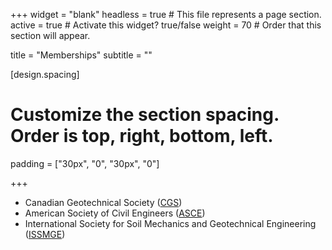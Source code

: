 +++
widget = "blank"
headless = true  # This file represents a page section.
active = true  # Activate this widget? true/false
weight = 70  # Order that this section will appear.

title = "Memberships"
subtitle = ""

[design.spacing]
  # Customize the section spacing. Order is top, right, bottom, left.
  padding = ["30px", "0", "30px", "0"]

+++


- Canadian Geotechnical Society ([CGS](http://www.cgs.ca/index.php?lang=en))
- American Society of Civil Engineers ([ASCE](https://www.asce.org/))
- International Society for Soil Mechanics and Geotechnical Engineering ([ISSMGE](https://www.issmge.org/))
